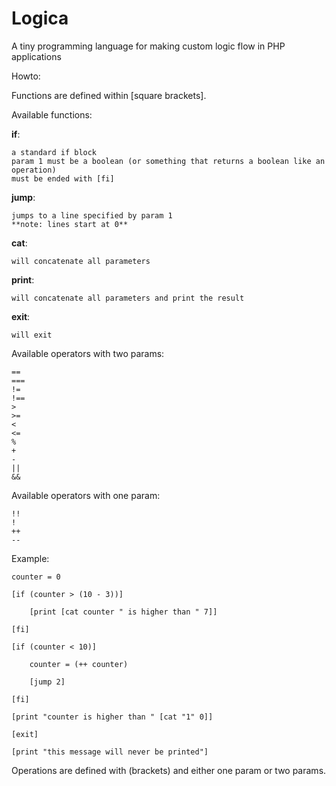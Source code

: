 # Logica
A tiny programming language for making custom logic flow in PHP applications

Howto:

Functions are defined within [square brackets].

Available functions:

**if**:
```
a standard if block
param 1 must be a boolean (or something that returns a boolean like an operation)
must be ended with [fi]
```

**jump**:
```
jumps to a line specified by param 1
**note: lines start at 0**
```

**cat**:
```
will concatenate all parameters
```

**print**:
```
will concatenate all parameters and print the result
```

**exit**:
```
will exit
```

Available operators with two params:
```
==
===
!=
!==
>
>=
<
<=
%
+
-
||
&&
```

Available operators with one param:
```
!!
!
++
--
```

Example:

```
counter = 0

[if (counter > (10 - 3))]

    [print [cat counter " is higher than " 7]]

[fi]

[if (counter < 10)]

    counter = (++ counter)

    [jump 2]

[fi]

[print "counter is higher than " [cat "1" 0]]

[exit]

[print "this message will never be printed"]
```
Operations are defined with (brackets) and either one param or two params.
